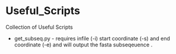 # Useful_Scripts
Collection of Useful Scripts

* get_subseq.py - requires infile (-i) start coordinate (-s) and end coordinate (-e) and will output the fasta subseqeuence .

